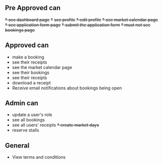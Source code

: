 ## Pre Approved can
~~* see dashboard page~~
~~*~~ ~~see profile~~
~~* edit profile~~
~~* see market calendar page~~
~~* see application form page~~
~~* submit the application form~~
~~* must not see bookings page~~

## Approved can
* make a booking
* see their receipts
* see the market calendar page
* see their bookings
* see their receipts
* download a receipt
* Receive email notifications about bookings being open

## Admin can
* update a user's role
* see all bookings
* see all users' receipts
~~* create market days~~
* reserve stalls

## General
* View terms and conditions
